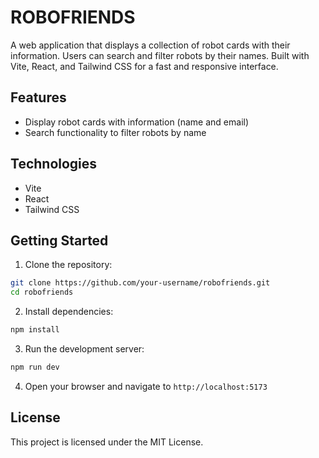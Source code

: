 # ROBOFRIENDS

A web application that displays a collection of robot cards with their information. Users can search and filter robots by their names. Built with Vite, React, and Tailwind CSS for a fast and responsive interface.

## Features

- Display robot cards with information (name and email)
- Search functionality to filter robots by name

## Technologies

- Vite
- React
- Tailwind CSS

## Getting Started

1. Clone the repository:

```bash
git clone https://github.com/your-username/robofriends.git
cd robofriends
```

2. Install dependencies:

```bash
npm install
```

3. Run the development server:

```bash
npm run dev
```

4. Open your browser and navigate to `http://localhost:5173`

## License

This project is licensed under the MIT License.
